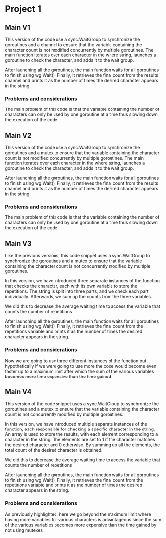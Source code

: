 # Project 1
## Main V1
This version of the code use a sync.WaitGroup to synchronize the goroutines and a channel to ensure that the variable containing the character count is not modified concurrently by multiple goroutines. The main function iterates over each character in the where string, launches a goroutine to check the character, and adds it to the wait group.

After launching all the goroutines, the main function waits for all goroutines to finish using wg.Wait(). Finally, it retrieves the final count from the results channel and prints it as the number of times the desired character appears in the string.

### Problems and considerations
The main problem of this code is that the variable containing the number of characters can only be used by one goroutine at a time thus slowing down the execution of the code

## Main V2
This version of the code use a sync.WaitGroup to synchronize the goroutines and a mutex to ensure that the variable containing the character count is not modified concurrently by multiple goroutines. The main function iterates over each character in the where string, launches a goroutine to check the character, and adds it to the wait group.

After launching all the goroutines, the main function waits for all goroutines to finish using wg.Wait(). Finally, it retrieves the final count from the results channel and prints it as the number of times the desired character appears in the string.

### Problems and considerations
The main problem of this code is that the variable containing the number of characters can only be used by one goroutine at a time thus slowing down the execution of the code

## Main V3
Like the previous versions, this code snippet uses a sync.WaitGroup to synchronize the goroutines and a mutex to ensure that the variable containing the character count is not concurrently modified by multiple goroutines.

In this version, we have introduced three separate instances of the function that checks the character, each with its own variable to store the repetitions. The string is split into three parts, and we check each part individually. Afterwards, we sum up the counts from the three variables.

We did this to decrease the average waiting time to access the variable that counts the number of repetitions

After launching all the goroutines, the main function waits for all goroutines to finish using wg.Wait(). Finally, it retrieves the final count from the repetitions variable and prints it as the number of times the desired character appears in the string.

### Problems and considerations 
Now we are going to use three different instances of the function but hypothetically if we were going to use more the code would become even faster up to a maximum limit after which the sum of the various variables becomes more time expensive than the time gained

## Main V4
This version of the code snippet uses a sync.WaitGroup to synchronize the goroutines and a mutex to ensure that the variable containing the character count is not concurrently modified by multiple goroutines.

In this version, we have introduced multiple separate instances of the function,  each responsible for checking a specific character in the string.
An array is used to store the results, with each element corresponding to a character in the string. The elements are set to 1 if the character matches the desired character and 0 otherwise. By summing up all the elements, the total count of the desired character is obtained.

We did this to decrease the average waiting time to access the variable that counts the number of repetitions

After launching all the goroutines, the main function waits for all goroutines to finish using wg.Wait(). Finally, it retrieves the final count from the repetitions variable and prints it as the number of times the desired character appears in the string.

### Problems and considerations 
As previously highlighted, here we go beyond the maximum limit where having more variables for various characters is advantageous since the sum of the various variables becomes more expensive than the time gained by not using mutexes